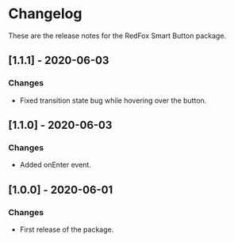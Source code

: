# Changelog
These are the release notes for the RedFox Smart Button package.

## [1.1.1] - 2020-06-03
### Changes
- Fixed transition state bug while hovering over the button.

## [1.1.0] - 2020-06-03
### Changes
- Added onEnter event.

## [1.0.0] - 2020-06-01
### Changes
- First release of the package.
